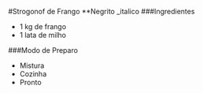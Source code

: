 #Strogonof de Frango
**Negrito _italico
###Ingredientes
 - 1 kg de frango
 - 1 lata de milho
 
 ###Modo de Preparo
 - Mistura
 - Cozinha
 - Pronto